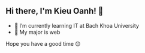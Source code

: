 ## Hi there, I'm Kieu Oanh! 👋

- 🌱 I’m currently learning IT at Bach Khoa University
- 🏹 My major is web

Hope you have a good time 😊
